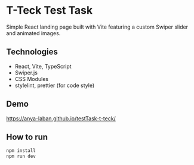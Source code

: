 # T-Teck Test Task

Simple React landing page built with Vite featuring a custom Swiper slider and animated images.

## Technologies

- React, Vite, TypeScript  
- Swiper.js  
- CSS Modules  
- stylelint, prettier (for code style)  

## Demo
https://anya-laban.github.io/testTask-t-teck/

## How to run

```bash
npm install
npm run dev
